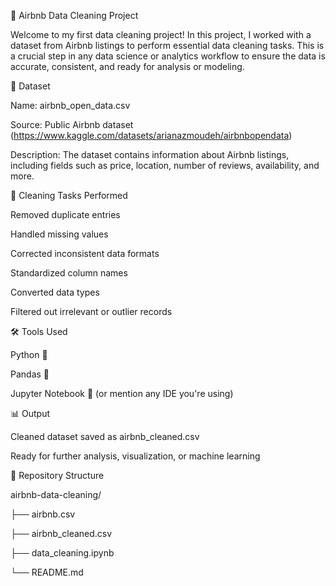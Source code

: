 🧹 Airbnb Data Cleaning Project

Welcome to my first data cleaning project! In this project, I worked with a dataset from Airbnb listings to perform essential data cleaning tasks. This is a crucial step in any data science or analytics workflow to ensure the data is accurate, consistent, and ready for analysis or modeling.

📂 Dataset

Name: airbnb_open_data.csv

Source: Public Airbnb dataset (https://www.kaggle.com/datasets/arianazmoudeh/airbnbopendata)

Description: The dataset contains information about Airbnb listings, including fields such as price, location, number of reviews, availability, and more.

🧽 Cleaning Tasks Performed

Removed duplicate entries

Handled missing values

Corrected inconsistent data formats

Standardized column names

Converted data types

Filtered out irrelevant or outlier records

🛠️ Tools Used

Python 🐍

Pandas 🐼

Jupyter Notebook 📓 (or mention any IDE you're using)

📊 Output

Cleaned dataset saved as airbnb_cleaned.csv

Ready for further analysis, visualization, or machine learning

📁 Repository Structure

airbnb-data-cleaning/

├── airbnb.csv

├── airbnb_cleaned.csv

├── data_cleaning.ipynb

└── README.md


